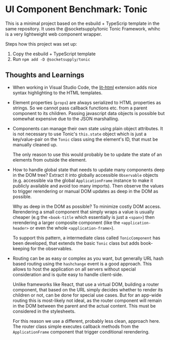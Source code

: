 UI Component Benchmark: Tonic
=============================

This is a minimal project based on the esbuild + TypeScrip template in the same
repository. It uses the @socketsupply/tonic Tonic Framework, whihc is a very
lightweight web component wrapper.

Steps how this project was set up:

1. Copy the esbuild + TypeScript template
2. Run `npm add -D @socketsupply/tonic`

Thoughts and Learnings
----------------------

* When working in Visual Studio Code, the [lit-html](https://marketplace.visualstudio.com/items?itemName=bierner.lit-html)
  extension adds nice syntax highlighting to the HTML templates.

* Element properties (`props`) are always serialized to HTML properties as strings.
  So we cannot pass callback functions etc. from a parent component to its children.
  Passing javascript data objects is possible but somewhat expensive due to the
  JSON marshalling.
  
* Components can manage their own state using plain object attributes. It is not
  necessary to use Tonic's `this.state` object which is just a key/value-pair on
  the `Tonic` class using the element's ID, that must be manually cleaned up.

  The only reason to use this would probably be to update the state of an elements
  from outside the element.

* How to handle global state that needs to update many components deep in the DOM tree?
  Extract it into globally accessible `Observable` objects (e.g. accessible via the global
  `ApplicationFrame` instance to make it publicly available and avoid too many imports).
  Then observe the values to trigger rerendering or manual DOM updates as deep in the DOM
  as possible.

  Why as deep in the DOM as possible? To minimize costly DOM access. Rerendering a small
  component that simply wraps a value is usually cheaper (e.g the `<book-title` which
  essentially is just a `<span>`) then rerendering a larger composite component (like the
  `<application-header>` or even the whole `<application-frame>`).

  To support this pattern, a intermediate class called `TonicComponent` has been developed,
  that extends the basic `Tonic` class but adds book-keeping for the observables.

* Routing can be as easy or complex as you want, but generally URL hash based routing using
  the `hashchange` event is a good approach. This allows to host the application on all servers
  without special consideration and is quite easy to handle client-side.

  Unlike frameworks like React, that use a virtual DOM, building a router component, that
  based on the URL simply decides whether to render its children or not, can be done for
  special use cases. But for an app-wide routing this is most-likely not ideal, as the
  router component will remain in the DOM between the parent and the actual content.
  This must be considered in the stylesheets.

  For this reason we use a different, probably less clean, approach here. The router class
  simple executes callback methods from the `ApplicationFrame` component that trigger
  conditional rerendering.